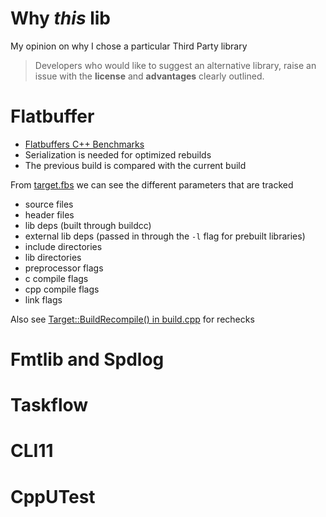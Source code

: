 # Why _this_ lib

My opinion on why I chose a particular Third Party library

> Developers who would like to suggest an alternative library, raise an issue with the **license** and **advantages** clearly outlined.

# Flatbuffer

- [Flatbuffers C++ Benchmarks](https://google.github.io/flatbuffers/flatbuffers_benchmarks.html)
- Serialization is needed for optimized rebuilds
- The previous build is compared with the current build

From [target.fbs](../../buildcc/lib/target/fbs/target.fbs) we can see the different parameters that are tracked

- source files
- header files
- lib deps (built through buildcc)
- external lib deps (passed in through the `-l` flag for prebuilt libraries)
- include directories
- lib directories
- preprocessor flags
- c compile flags
- cpp compile flags
- link flags

Also see [Target::BuildRecompile() in build.cpp](../../buildcc/lib/target/src/target/build.cpp) for rechecks

# Fmtlib and Spdlog

# Taskflow

# CLI11

# CppUTest
